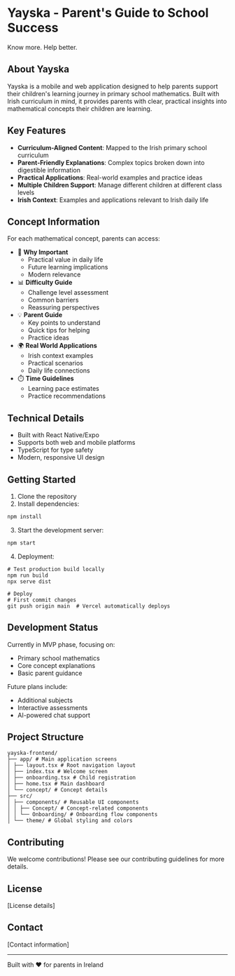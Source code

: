 # Yayska - Parent's Guide to School Success

Know more. Help better.

## About Yayska

Yayska is a mobile and web application designed to help parents support their children's learning journey in primary school mathematics. Built with Irish curriculum in mind, it provides parents with clear, practical insights into mathematical concepts their children are learning.

## Key Features

- **Curriculum-Aligned Content**: Mapped to the Irish primary school curriculum
- **Parent-Friendly Explanations**: Complex topics broken down into digestible information
- **Practical Applications**: Real-world examples and practice ideas
- **Multiple Children Support**: Manage different children at different class levels
- **Irish Context**: Examples and applications relevant to Irish daily life

## Concept Information

For each mathematical concept, parents can access:

- 🎯 **Why Important**
  - Practical value in daily life
  - Future learning implications
  - Modern relevance
- 📊 **Difficulty Guide**
  - Challenge level assessment
  - Common barriers
  - Reassuring perspectives
- 💡 **Parent Guide**
  - Key points to understand
  - Quick tips for helping
  - Practice ideas
- 🌍 **Real World Applications**
  - Irish context examples
  - Practical scenarios
  - Daily life connections
- ⏱️ **Time Guidelines**
  - Learning pace estimates
  - Practice recommendations

## Technical Details

- Built with React Native/Expo
- Supports both web and mobile platforms
- TypeScript for type safety
- Modern, responsive UI design

## Getting Started

1. Clone the repository
2. Install dependencies:

```bash
npm install
```

3. Start the development server:

```bash
npm start
```

4. Deployment:

```
# Test production build locally
npm run build
npx serve dist

# Deploy
# First commit changes
git push origin main  # Vercel automatically deploys
```

## Development Status

Currently in MVP phase, focusing on:

- Primary school mathematics
- Core concept explanations
- Basic parent guidance

Future plans include:

- Additional subjects
- Interactive assessments
- AI-powered chat support

## Project Structure

```
yayska-frontend/
├── app/ # Main application screens
│ ├── layout.tsx # Root navigation layout
│ ├── index.tsx # Welcome screen
│ ├── onboarding.tsx # Child registration
│ ├── home.tsx # Main dashboard
│ └── concept/ # Concept details
├── src/
│ ├── components/ # Reusable UI components
│ │ ├── Concept/ # Concept-related components
│ │ └── Onboarding/ # Onboarding flow components
│ └── theme/ # Global styling and colors
```

## Contributing

We welcome contributions! Please see our contributing guidelines for more details.

## License

[License details]

## Contact

[Contact information]

---

Built with ❤️ for parents in Ireland
